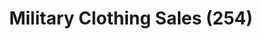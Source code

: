 ---
title: "Military Clothing Sales (254)"
url: /hampton/military-clothing-sales-254/
shop: clothes
---